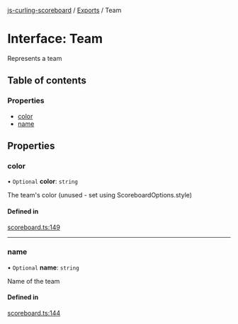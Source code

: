 [js-curling-scoreboard](../README.md) / [Exports](../modules.md) / Team

# Interface: Team

Represents a team

## Table of contents

### Properties

- [color](team.md#color)
- [name](team.md#name)

## Properties

### color

• `Optional` **color**: `string`

The team's color (unused - set using ScoreboardOptions.style)

#### Defined in

[scoreboard.ts:149](https://github.com/trianglecurling/js-curling-scoreboard/blob/94612dd/scoreboard.ts#L149)

___

### name

• `Optional` **name**: `string`

Name of the team

#### Defined in

[scoreboard.ts:144](https://github.com/trianglecurling/js-curling-scoreboard/blob/94612dd/scoreboard.ts#L144)
